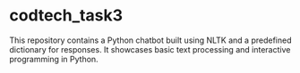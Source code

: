 # codtech_task3
This repository contains a Python chatbot built using NLTK and a predefined dictionary for responses. It showcases basic text processing and interactive programming in Python. 
